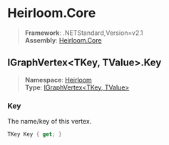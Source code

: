 # Heirloom.Core

> **Framework**: .NETStandard,Version=v2.1  
> **Assembly**: [Heirloom.Core][0]  

## IGraphVertex\<TKey, TValue>.Key

> **Namespace**: [Heirloom][0]  
> **Type**: [IGraphVertex\<TKey, TValue>][1]  

### Key

The name/key of this vertex.

```cs
TKey Key { get; }
```

[0]: ../Heirloom.Core.md
[1]: Heirloom.IGraphVertex[TKey,TValue].md
